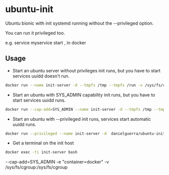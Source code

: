 # ubuntu-init


Ubuntu bionic with init systemd running without the --privileged option.

You can run it privileged too.

e.g. service myservice start , in docker

## Usage

* Start an ubuntu server without privileges
  init runs, but you have to start services
  uuidd doesn't run.

```bash
docker run --name init-server -d --tmpfs /tmp --tmpfs /run -v /sys/fs/cgroup:/sys/fs/cgroup:ro danielguerra/ubuntu-init
```

* Start an ubuntu with SYS_ADMIN capability
  init runs, but you have to start services
  uuidd runs.

```bash
docker run --cap-add=SYS_ADMIN --name init-server -d --tmpfs /tmp --tmpfs /run -v /sys/fs/cgroup:/sys/fs/cgroup danielguerra/ubuntu-init
```

* Start an ubuntu with --privileged
  init runs, services start automatic
  uuidd runs.

```bash
docker run --privileged --name init-server -d  danielguerra/ubuntu-init
```

* Get a terminal on the init host

```bash
docker exec -ti init-server bash
```
--cap-add=SYS_ADMIN -e "container=docker" -v /sys/fs/cgroup:/sys/fs/cgroup
